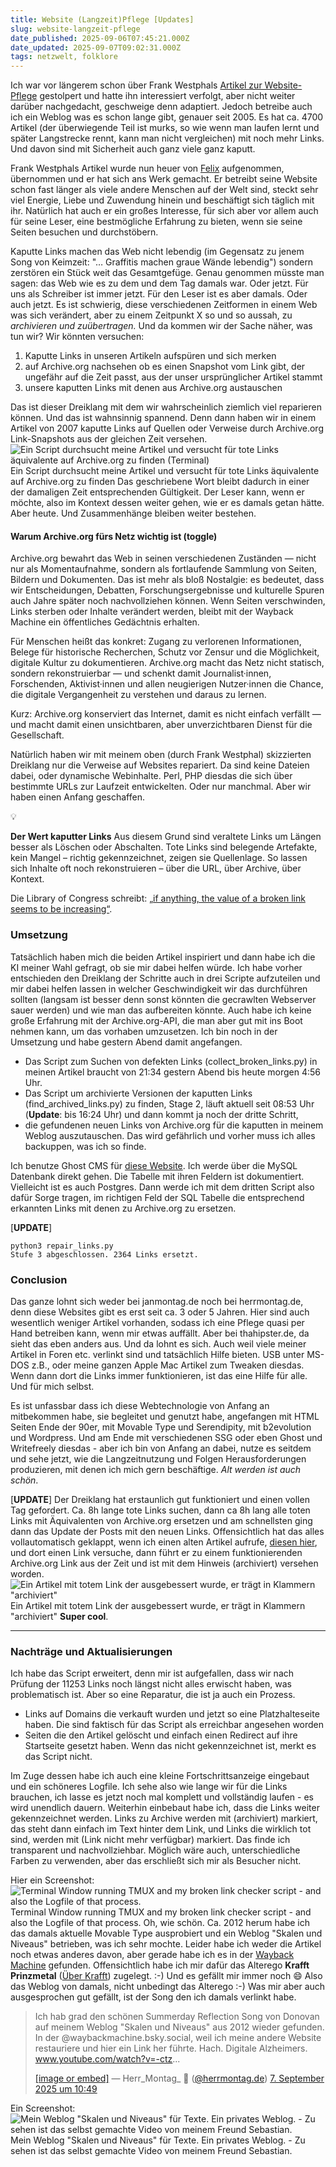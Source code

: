 ```yaml
---
title: Website (Langzeit)Pflege [Updates]
slug: website-langzeit-pflege
date_published: 2025-09-06T07:45:21.000Z
date_updated: 2025-09-07T09:02:31.000Z
tags: netzwelt, folklore
---
```


Ich war vor längerem schon über Frank Westphals [Artikel zur Website-Pflege](https://frankwestphal.de/WieWebsiteslernen.html) gestolpert und hatte ihn interessiert verfolgt, aber nicht weiter darüber nachgedacht, geschweige denn adaptiert. Jedoch betreibe auch ich ein Weblog was es schon lange gibt, genauer seit 2005. Es hat ca. 4700 Artikel (der überwiegende Teil ist murks, so wie wenn man laufen lernt und später Langstrecke rennt, kann man nicht vergleichen) mit noch mehr Links. Und davon sind mit Sicherheit auch ganz viele ganz kaputt.

Frank Westphals Artikel wurde nun heuer von [Felix](https://wirres.net/articles/weberhalt) aufgenommen, übernommen und er hat sich ans Werk gemacht. Er betreibt seine Website schon fast länger als viele andere Menschen auf der Welt sind, steckt sehr viel Energie, Liebe und Zuwendung hinein und beschäftigt sich täglich mit ihr. Natürlich hat auch er ein großes Interesse, für sich aber vor allem auch für seine Leser, eine bestmögliche Erfahrung zu bieten, wenn sie seine Seiten besuchen und durchstöbern.

Kaputte Links machen das Web nicht lebendig (im Gegensatz zu jenem Song von Keimzeit: "… Graffitis machen graue Wände lebendig") sondern zerstören ein Stück weit das Gesamtgefüge. Genau genommen müsste man sagen: das Web wie es zu dem und dem Tag damals war. Oder jetzt. Für uns als Schreiber ist immer jetzt. Für den Leser ist es aber damals. Oder auch jetzt. Es ist schwierig, diese verschiedenen Zeitformen in einem Web was sich verändert, aber zu einem Zeitpunkt X so und so aussah, zu *archivieren *und zuübertragen*.* Und da kommen wir der Sache näher, was tun wir? Wir könnten versuchen:

1. Kaputte Links in unseren Artikeln aufspüren und sich merken
2. auf Archive.org nachsehen ob es einen Snapshot vom Link gibt, der ungefähr auf die Zeit passt, aus der unser ursprünglicher Artikel stammt
3. unsere kaputten Links mit denen aus Archive.org austauschen

Das ist dieser Dreiklang mit dem wir wahrscheinlich ziemlich viel reparieren können. Und das ist wahnsinnig spannend. Denn dann haben wir in einem Artikel von 2007 kaputte Links auf Quellen oder Verweise durch Archive.org Link-Snapshots aus der gleichen Zeit versehen. 
![Ein Script durchsucht meine Artikel und versucht für tote Links äquivalente auf Archive.org zu finden (Terminal)](__GHOST_URL__/content/images/2025/09/Bildschirmfoto-2025-09-06-um-16.42.25.png)Ein Script durchsucht meine Artikel und versucht für tote Links äquivalente auf Archive.org zu finden
Das geschriebene Wort bleibt dadurch in einer der damaligen Zeit entsprechenden Gültigkeit. Der Leser kann, wenn er möchte, also im Kontext dessen weiter gehen, wie er es damals getan hätte. Aber heute. Und Zusammenhänge bleiben weiter bestehen.

#### Warum Archive.org fürs Netz wichtig ist (toggle)

Archive.org bewahrt das Web in seinen verschiedenen Zuständen — nicht nur als Momentaufnahme, sondern als fortlaufende Sammlung von Seiten, Bildern und Dokumenten. Das ist mehr als bloß Nostalgie: es bedeutet, dass wir Entscheidungen, Debatten, Forschungsergebnisse und kulturelle Spuren auch Jahre später noch nachvollziehen können. Wenn Seiten verschwinden, Links sterben oder Inhalte verändert werden, bleibt mit der Wayback Machine ein öffentliches Gedächtnis erhalten.

Für Menschen heißt das konkret: Zugang zu verlorenen Informationen, Belege für historische Recherchen, Schutz vor Zensur und die Möglichkeit, digitale Kultur zu dokumentieren. Archive.org macht das Netz nicht statisch, sondern rekonstruierbar — und schenkt damit Journalist·innen, Forschenden, Aktivist·innen und allen neugierigen Nutzer·innen die Chance, die digitale Vergangenheit zu verstehen und daraus zu lernen.

Kurz: Archive.org konserviert das Internet, damit es nicht einfach verfällt — und macht damit einen unsichtbaren, aber unverzichtbaren Dienst für die Gesellschaft.

Natürlich haben wir mit meinem oben (durch Frank Westphal) skizzierten Dreiklang nur die Verweise auf Websites repariert. Da sind keine Dateien dabei, oder dynamische Webinhalte. Perl, PHP diesdas die sich über bestimmte URLs zur Laufzeit entwickelten. Oder nur manchmal. Aber wir haben einen Anfang geschaffen.

💡

**Der Wert kaputter Links**
Aus diesem Grund sind veraltete Links um Längen besser als Löschen oder Abschalten. Tote Links sind belegende Artefakte, kein Mangel – richtig gekennzeichnet, zeigen sie Quellenlage. So lassen sich Inhalte oft noch rekonstruieren – über die URL, über Archive, über Kontext.

Die Library of Congress schreibt: [„if anything, the value of a broken link seems to be increasing“](https://blogs.loc.gov/thesignal/2012/03/the-value-of-a-broken-link/).

### Umsetzung

Tatsächlich haben mich die beiden Artikel inspiriert und dann habe ich die KI meiner Wahl gefragt, ob sie mir dabei helfen würde. Ich habe vorher entschieden den Dreiklang der Schritte auch in drei Scripte aufzuteilen und mir dabei helfen lassen in welcher Geschwindigkeit wir das durchführen sollten (langsam ist besser denn sonst könnten die gecrawlten Webserver sauer werden) und wie man das aufbereiten könnte. Auch habe ich keine große Erfahrung mit der Archive.org-API, die man aber gut mit ins Boot nehmen kann, um das vorhaben umzusetzen. Ich bin noch in der Umsetzung und habe gestern Abend damit angefangen. 

- Das Script zum Suchen von defekten Links (collect_broken_links.py) in meinen Artikel braucht von 21:34 gestern Abend bis heute morgen 4:56 Uhr. 
- Das Script um archivierte Versionen der kaputten Links (find_archived_links.py) zu finden, Stage 2, läuft aktuell seit 08:53 Uhr (**Update**: bis 16:24 Uhr) und dann kommt ja noch der dritte Schritt,
- die gefundenen neuen Links von Archive.org für die kaputten in meinem Weblog auszutauschen. Das wird gefährlich und vorher muss ich alles backuppen, was ich so finde.

Ich benutze Ghost CMS für [diese Website](__GHOST_URL__/tag/ghost-tag/). Ich werde über die MySQL Datenbank direkt gehen. Die Tabelle mit ihren Feldern ist dokumentiert. Vielleicht ist es auch Postgres. Dann werde ich mit dem dritten Script also dafür Sorge tragen, im richtigen Feld der SQL Tabelle die entsprechend erkannten Links mit denen zu Archive.org zu ersetzen. 

[**UPDATE**]

    python3 repair_links.py
    Stufe 3 abgeschlossen. 2364 Links ersetzt.
    

### Conclusion

Das ganze lohnt sich weder bei janmontag.de noch bei herrmontag.de, denn diese Websites gibt es erst seit ca. 3 oder 5 Jahren. Hier sind auch wesentlich weniger Artikel vorhanden, sodass ich eine Pflege quasi per Hand betreiben kann, wenn mir etwas auffällt. Aber bei thahipster.de, da sieht das eben anders aus. Und da lohnt es sich. Auch weil viele meiner Artikel in Foren etc. verlinkt sind und tatsächlich Hilfe bieten. USB unter MS-DOS z.B., oder meine ganzen Apple Mac Artikel zum Tweaken diesdas. Wenn dann dort die Links immer funktionieren, ist das eine Hilfe für alle. Und für mich selbst.

Es ist unfassbar dass ich diese Webtechnologie von Anfang an mitbekommen habe, sie begleitet und genutzt habe, angefangen mit HTML Seiten Ende der 90er, mit Movable Type und Serendipity, mit b2evolution und Wordpress. Und am Ende mit verschiedenen SSG oder eben Ghost und Writefreely diesdas - aber ich bin von Anfang an dabei, nutze es seitdem und sehe jetzt, wie die Langzeitnutzung und Folgen Herausforderungen produzieren, mit denen ich mich gern beschäftige. *Alt werden ist auch schön*.

[**UPDATE**] Der Dreiklang hat erstaunlich gut funktioniert und einen vollen Tag gefordert. Ca. 8h lange tote Links suchen, dann ca 8h lang alle toten Links mit Äquivalenten von Archive.org ersetzen und am schnellsten ging dann das Update der Posts mit den neuen Links. Offensichtlich hat das alles vollautomatisch geklappt, wenn ich einen alten Artikel aufrufe, [diesen hier](__GHOST_URL__/linux-fur-ppc-linux-auf-powerbook-g4-12/), und dort einen Link versuche, dann führt er zu einem funktionierenden Archive.org Link aus der Zeit und ist mit dem Hinweis (archiviert) versehen worden. 
![Ein Artikel mit totem Link der ausgebessert wurde, er trägt in Klammern &quot;archiviert&quot;](__GHOST_URL__/content/images/2025/09/Bildschirmfoto-2025-09-06-um-17.01.43.png)Ein Artikel mit totem Link der ausgebessert wurde, er trägt in Klammern "archiviert"
**Super cool**. 

---

### Nachträge und Aktualisierungen

Ich habe das Script erweitert, denn mir ist aufgefallen, dass wir nach Prüfung der 11253 Links noch längst nicht alles erwischt haben, was problematisch ist. Aber so eine Reparatur, die ist ja auch ein Prozess. 

- Links auf Domains die verkauft wurden und jetzt so eine Platzhalteseite haben. Die sind faktisch für das Script als erreichbar angesehen worden
- Seiten die den Artikel gelöscht und einfach einen Redirect auf ihre Startseite gesetzt haben. Wenn das nicht gekennzeichnet ist, merkt es das Script nicht.

Im Zuge dessen habe ich auch eine kleine Fortschrittsanzeige eingebaut und ein schöneres Logfile. Ich sehe also wie lange wir für die Links brauchen, ich lasse es jetzt noch mal komplett und vollständig laufen - es wird unendlich dauern. Weiterhin einbebaut habe ich, dass die Links weiter gekennzeichnet werden. Links zu Archive werden mit (archiviert) markiert, das steht dann einfach im Text hinter dem Link, und Links die wirklich tot sind, werden mit (Link nicht mehr verfügbar) markiert. Das finde ich transparent und nachvollziehbar. Möglich wäre auch, unterschiedliche Farben zu verwenden, aber das erschließt sich mir als Besucher nicht. 

Hier ein Screenshot:
![Terminal Window running TMUX and my broken link checker script - and also the Logfile of that process.](__GHOST_URL__/content/images/2025/09/better_script.png)Terminal Window running TMUX and my broken link checker script - and also the Logfile of that process.
Oh, wie schön. Ca. 2012 herum habe ich das damals aktuelle Movable Type ausprobiert und ein Weblog "Skalen und Niveaus" betrieben, was ich sehr mochte. Leider habe ich weder die Artikel noch etwas anderes davon, aber gerade habe ich es in der [Wayback Machine](https://web.archive.org/web/20120830220527/http://thahipster.de/Krafft-Prinzmetal/skalen/) gefunden. Offensichtlich habe ich mir dafür das Alterego **Krafft Prinzmetal** ([Über Krafft](https://web.archive.org/web/20121030065212/http://thahipster.de/Krafft-Prinzmetal/skalen/about.html)) zugelegt. :-) Und es gefällt mir immer noch 😄 Also das Weblog von damals, nicht unbedingt das Alterego :-) Was mir aber auch ausgesprochen gut gefällt, ist der Song den ich damals verlinkt habe.

> Ich hab grad den schönen Summerday Reflection Song von Donovan auf meinem Weblog "Skalen und Niveaus" aus 2012 wieder gefunden. In der @waybackmachine.bsky.social, weil ich meine andere Website restauriere und hier ein Link her führte. Hach. Digitale Alzheimers.
> www.youtube.com/watch?v=-ctz...
> 
> [[image or embed]](https://bsky.app/profile/did:plc:xnev3pvlhzhne7jijm3gqrvn/post/3lyacmuzwws2q?ref_src=embed)
> &mdash; Herr_Montag_  🌙 ([@herrmontag.de](https://bsky.app/profile/did:plc:xnev3pvlhzhne7jijm3gqrvn?ref_src=embed)) [7. September 2025 um 10:49](https://bsky.app/profile/did:plc:xnev3pvlhzhne7jijm3gqrvn/post/3lyacmuzwws2q?ref_src=embed)

Ein Screenshot:
![Mein Weblog &quot;Skalen und Niveaus&quot; für Texte. Ein privates Weblog. - Zu sehen ist das selbst gemachte Video von meinem Freund Sebastian.](__GHOST_URL__/content/images/2025/09/Bildschirmfoto-2025-09-07-um-10.45.27.png)Mein Weblog "Skalen und Niveaus" für Texte. Ein privates Weblog. - Zu sehen ist das selbst gemachte Video von meinem Freund Sebastian.
